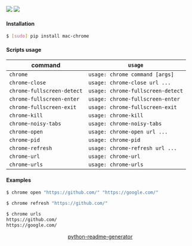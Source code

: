 <!--
https://pypi.org/project/readme-generator/
https://pypi.org/project/python-readme-generator/
-->

[![](https://img.shields.io/badge/OS-macOS-blue.svg?longCache=True)]()
[![](https://img.shields.io/badge/language-AppleScript-blue.svg?longCache=True)]()

#### Installation
```bash
$ [sudo] pip install mac-chrome
```

#### Scripts usage
command|`usage`
-|-
`chrome` |`usage: chrome command [args]`
`chrome-close` |`usage: chrome-close url ...`
`chrome-fullscreen-detect` |`usage: chrome-fullscreen-detect`
`chrome-fullscreen-enter` |`usage: chrome-fullscreen-enter`
`chrome-fullscreen-exit` |`usage: chrome-fullscreen-exit`
`chrome-kill` |`usage: chrome-kill`
`chrome-noisy-tabs` |`usage: chrome-noisy-tabs`
`chrome-open` |`usage: chrome-open url ...`
`chrome-pid` |`usage: chrome-pid`
`chrome-refresh` |`usage: chrome-refresh url ...`
`chrome-url` |`usage: chrome-url`
`chrome-urls` |`usage: chrome-urls`

#### Examples
```bash
$ chrome open "https://github.com/" "https://google.com/"
```

```bash
$ chrome refresh "https://github.com/"
```

```bash
$ chrome urls
https://github.com/
https://google.com/
```

<p align="center">
    <a href="https://pypi.org/project/python-readme-generator/">python-readme-generator</a>
</p>